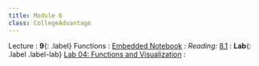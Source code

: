 ```yaml
---
title: Module 6
class: CollegeAdvantage
---
```


Lecture
: **9**{: .label} Functions
: [Embedded Notebook](https://colab.research.google.com/drive/1C0hxJxg6tombwqUPvddBIUnccskeEJ7K)
: _Reading:_ [8.1](https://inferentialthinking.com/chapters/08/1/Applying_a_Function_to_a_Column.html)
: **Lab**{: .label .label-lab} [Lab 04: Functions and Visualization](https://colab.research.google.com/drive/1lSWRSPXEkxVZKTz_DooniyCimnsIu78s)
: <!--[Lab 04 Worksheet](#)-->
